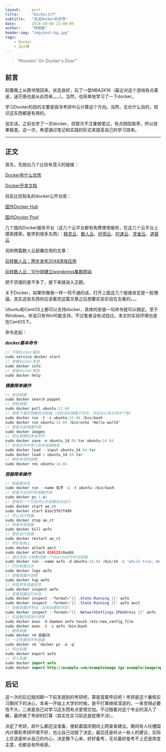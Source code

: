 ```yaml
---
layout:     post
title:      "Docker入门"
subtitle:   "走进Docker的世界"
date:       2016-10-04 22:00:00
author:     "林佩勤"
header-img: "img/post-bg.jpg"
tags:
    - Docker
    - 云计算
---
```


> “Knockin' On Docker's Door”


## 前言

趁着晚上从图书馆回来，状态良好，玩了一盘NBA2K16（最近对这个游戏有点着迷，迷茫感也是从此而来。。。）。当然，也简单地学习了一下docker。

学习Docker的目的主要是探寻考研中云计算这个方向。当然，无论什么目的，知识这东西都是有用的。

说实话，之前也学了一次docker，但那次不注重做笔记，有点囫囵吞枣，所以效果极差。这一次，希望通过笔记和实践的形式来提高自己的学习效率。

---

## 正文

首先，先抛出几个比较有意义的链接：

[Docker有什么优势](https://www.zhihu.com/question/22871084/answer/88293837)

[Docker开发文档](https://docs.docker.com/)

目前比较知名的docker公开仓库：

[国外Docker Hub](https://hub.docker.com)

[国内Docker Pool](http://www.dockerpool.com)

几个国内Docker服务平台（这几个云平台都有免费使用服务，在这几个云平台上摸索摸索，能学到很多东西）：[精灵云](https://www.ghostcloud.cn/home/home.html)、[数人云](https://www.shurenyun.com/)、[好雨云](https://www.goodrain.com/)、[时速云](https://www.tenxcloud.com/)、[灵雀云](http://www.alauda.cn/)、[道客云](https://www.daocloud.io/)

另附两篇数人云部署应用的文章：

[玩转数人云：两步发布2048游戏应用](http://www.jingyuyun.com/article/2157.html)

[玩转数人云：10分钟建立wordpress集群网站](http://blog.dataman-inc.com/20151119-shurenyun-wordpress/)

把干货摆的差不多了，接下来就进入正题。

关于Docker，如果你像我一样一窍不通的话，打开上面这几个链接肯定是一脸懵逼。其实这些东西你应该看完这篇文章之后想要实验实验在去看的。。。

Ubuntu和CentOS上都可以支持docker，具体的安装一句命令就可以搞定。至于Windows，听说只有Win10能支持，不过笔者没有试验过。本文的实验环境也是在CentOS下。

命令走起：

***docker基本命令***

```java
// 开启Docker服务
sudo service docker start
// 查看docker信息
sudo docker info
// 查看docker帮助
sudo docker help
```

***镜像简单操作***

```java
// 查找镜像
sudo docker search puppet
// 获取镜像
sudo docker pull ubuntu:12.04
// 使用下载的镜像启动容器（当启动的镜像不存在，则会在公有仓库中下载）
sudo docker run -t -i ubuntu:12.04 /bin/bash
sudo docker run ubuntu:14.04 /bin/echo 'Hello world'
// 查看当前镜像列表
sudo docker images
// 导出镜像到本地文件
sudo docker save -o ubuntu_14.04.tar ubuntu:14.04
// 本地文件中导入到本地镜像库
sudo docker load --input ubuntu_14.04.tar
sudo docker load < ubuntu_14.04.tar
// 移除本地的镜像
sudo docker rmi ubuntu:14.04
```

***容器简单操作***

```java
// 容器重命名
sudo docker run --name 名字 -i -t ubuntu /bin/bash
// 查看正在运行的容器列表
sudo docker ps (-a)
// 直接将一个已经终止的容器启动运行
sudo docker start ao_ct
sudo docker start b1ec5fb7f499
// 终止运行容器
sudo docker stop ao_ct
// 快速杀死容器
sudo docker kill aofo
// 重启运行容器
sudo docker restart ao_ct
// 附到容器上
sudo docker attach aoct
sudo docker attach 614122c0aabb
// 通过添加-d参数创建一个叫aofo的守护式容器
sudo docker run --name aofo -d ubuntu:14.04 /bin/sh -c "while true; do echo hello world; sleep 1; done"
// 打印容器日志
sudo docker logs aofo
// 查看容器内进程
sudo docker top aofo
// 获取更多容器信息
sudo docker inspect aofo
// 查看容器运行状态
sudo docker inspect --format='{{ .State.Running }}' aofo
sudo docker inspect --format='{{ .State.Running }}' aofo aoct
// 查看容器IP地址（没有设置则为空）
sudo docker inspect --format='{{ .NetworkSettings.IPAddress }}' aofo
// 在容器内部运行进程
sudo docker exec -d daemon aofo touch /etc/new_config_file
sudo docker exec -t -i aofo /bin/bash
// 删除容器
sudo docker rm 容器ID
// 一次性删除所有容器
sudo docker rm `docker ps -a -q`
// 导出容器
sudo docker export aofo
// 导入容器
sudo docker import aofo
sudo docker import http://example.com/exampleimage.tgz example/imagerepo
```

## 后记

这一次的后记就闲聊一下前言提到的考研吧，算是首尾呼应吧！考研是这个暑假实习期间下的决心，本来一开始上大学的时候，是不打算继续深造的，一来觉得必要性不大，二来是自己对学习这东西有点爱恨交加。不过随着对这个专业的深入了解，最终做了考研的打算（其实在实习前还是犹豫不决）。

决定了考研，却什么都还没准备，便趁着国庆期间上网查查建议。期间有人吐槽国内计算机考研环境不好，也让自己动摇了决定。最后还是听从一些人的建议，实际上应该是听从自己的内心，决定静下心来，好好备考，无论最好是考不上还是改变主意，也都会有所收获。
